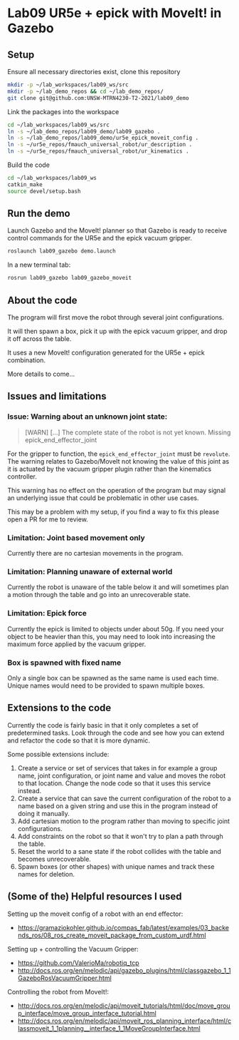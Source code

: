 # Lab09 UR5e + epick with MoveIt! in Gazebo

## Setup

Ensure all necessary directories exist, clone this repository

```bash
mkdir -p ~/lab_workspaces/lab09_ws/src
mkdir -p ~/lab_demo_repos && cd ~/lab_demo_repos/
git clone git@github.com:UNSW-MTRN4230-T2-2021/lab09_demo
```

Link the packages into the workspace

```bash
cd ~/lab_workspaces/lab09_ws/src
ln -s ~/lab_demo_repos/lab09_demo/lab09_gazebo .
ln -s ~/lab_demo_repos/lab09_demo/ur5e_epick_moveit_config .
ln -s ~/ur5e_repos/fmauch_universal_robot/ur_description .
ln -s ~/ur5e_repos/fmauch_universal_robot/ur_kinematics .
```

Build the code

```bash
cd ~/lab_workspaces/lab09_ws
catkin_make
source devel/setup.bash
```

## Run the demo

Launch Gazebo and the MoveIt! planner so that Gazebo is ready to receive control
commands for the UR5e and the epick vacuum gripper.

```bash
roslaunch lab09_gazebo demo.launch
```

In a new terminal tab:

```bash
rosrun lab09_gazebo lab09_gazebo_moveit
```

## About the code

The program will first move the robot through several joint configurations.

It will then spawn a box, pick it up with the epick vacuum gripper, and drop it
off across the table.

It uses a new MoveIt! configuration generated for the UR5e + epick combination.

More details to come...

## Issues and limitations

### Issue: Warning about an unknown joint state:

> [WARN] [...] The complete state of the robot is not yet known. Missing epick_end_effector_joint

For the gripper to function, the `epick_end_effector_joint` must be `revolute`.
The warning relates to Gazebo/MoveIt not knowing the value of this joint as it
is actuated by the vacuum gripper plugin rather than the kinematics controller.

This warning has no effect on the operation of the program but may signal an
underlying issue that could be problematic in other use cases.

This may be a problem with my setup, if you find a way to fix this please open a PR
for me to review.

### Limitation: Joint based movement only

Currently there are no cartesian movements in the program.

### Limitation: Planning unaware of external world

Currently the robot is unaware of the table below it and will sometimes plan a
motion through the table and go into an unrecoverable state.

### Limitation: Epick force

Currently the epick is limited to objects under about 50g. If you need your object
to be heavier than this, you may need to look into increasing the maximum force
applied by the vacuum gripper.

### Box is spawned with fixed name

Only a single box can be spawned as the same name is used each time. Unique names
would need to be provided to spawn multiple boxes.

## Extensions to the code

Currently the code is fairly basic in that it only completes a set of predetermined
tasks. Look through the code and see how you can extend and refactor the code
so that it is more dynamic.

Some possible extensions include:

1. Create a service or set of services that takes in for example a group name,
joint configuration, or joint name and value and moves the robot to that location.
Change the node code so that it uses this service instead.
1. Create a service that can save the current configuration of the robot to a name
based on a given string and use this in the program instead of doing it manually.
1. Add cartesian motion to the program rather than moving to specific joint
configurations.
1. Add constraints on the robot so that it won't try to plan a path through the table.
1. Reset the world to a sane state if the robot collides with the table and
becomes unrecoverable.
1. Spawn boxes (or other shapes) with unique names and track these names for deletion.

## (Some of the) Helpful resources I used

Setting up the moveit config of a robot with an end effector:

- https://gramaziokohler.github.io/compas_fab/latest/examples/03_backends_ros/08_ros_create_moveit_package_from_custom_urdf.html

Setting up + controlling the Vacuum Gripper:

- https://github.com/ValerioMa/robotiq_tcp
- http://docs.ros.org/en/melodic/api/gazebo_plugins/html/classgazebo_1_1GazeboRosVacuumGripper.html

Controlling the robot from MoveIt!:

- http://docs.ros.org/en/melodic/api/moveit_tutorials/html/doc/move_group_interface/move_group_interface_tutorial.html
- http://docs.ros.org/en/melodic/api/moveit_ros_planning_interface/html/classmoveit_1_1planning__interface_1_1MoveGroupInterface.html
